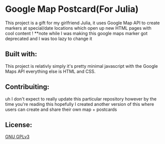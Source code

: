 # Google Map Postcard(For Julia)
This project is a gift for my girlfriend Julia, it uses Google Map API
to create markers at special/date locations which open up new HTML pages with cool content !
**note while I was making this google maps marker got deprecated and I was too lazy to change it

## Built with:
This project is relativly simply it's pretty minimal javascript with the Google Maps API everything else is HTML and CSS.

## Contribuiting:
uh I don't expect to really update this particular repository however by the time you're reading this hopefully
I created another version of this where users can create and share their own map + postcards
## License: 

[GNU GPLv3](https://choosealicense.com/licenses/gpl-3.0/) 
